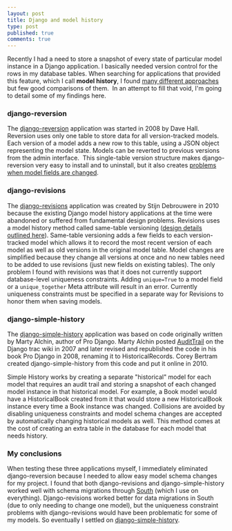 ```yaml
---
layout: post
title: Django and model history
type: post
published: true
comments: true
---
```

Recently I had a need to store a snapshot of every state of particular model instance in a Django application.  I basically needed version control for the rows in my database tables.  When searching for applications that provided this feature, which I call **model history**, I found [many different approaches][model-audit] but few good comparisons of them.  In an attempt to fill that void, I'm going to detail some of my findings here.

### django-reversion

The [django-reversion][] application was started in 2008 by Dave Hall.  Reversion uses only one table to store data for all version-tracked models.  Each version of a model adds a new row to this table, using a JSON object representing the model state.  Models can be reverted to previous versions from the admin interface.  This single-table version structure makes django-reversion very easy to install and to uninstall, but it also creates [problems when model fields are changed][reversion problem].

### django-revisions

The [django-revisions][] application was created by Stijn Debrouwere in 2010 because the existing Django model history applications at the time were abandoned or suffered from fundamental design problems.  Revisions uses a model history method called same-table versioning ([design details outlined here][revisions design]).  Same-table versioning adds a few fields to each version-tracked model which allows it to record the most recent version of each model as well as old versions in the original model table.  Model changes are simplified because they change all versions at once and no new tables need to be added to use revisions (just new fields on existing tables).  The only problem I found with revisions was that it does not currently support database-level uniqueness constraints.  Adding `unique=True` to a model field or a `unique_together` Meta attribute will result in an error.  Currently uniqueness constraints must be specified in a separate way for Revisions to honor them when saving models.

### django-simple-history

The [django-simple-history][] application was based on code originally written by Marty Alchin, author of Pro Django.  Marty Alchin posted [AuditTrail][] on the Django trac wiki in 2007 and later revised and republished the code in his book Pro Django in 2008, renaming it to HistoricalRecords.  Corey Bertram created django-simple-history from this code and put it online in 2010.

Simple History works by creating a separate "historical" model for each model that requires an audit trail and storing a snapshot of each changed model instance in that historical model.  For example, a Book model would have a HistoricalBook created from it that would store a new HistoricalBook instance every time a Book instance was changed.  Collisions are avoided by disabling uniqueness constraints and model schema changes are accepted by automatically changing historical models as well.  This method comes at the cost of creating an extra table in the database for each model that needs history.

### My conclusions

When testing these three applications myself, I immediately eliminated django-reversion because I needed to allow easy model schema changes for my project.  I found that both django-revisions and django-simple-history worked well with schema migrations through [South][] (which I use on everything).  Django-revisions worked better for data migrations in South (due to only needing to change one model), but the uniqueness constraint problems with django-revisions would have been problematic for some of my models.  So eventually I settled on [django-simple-history][].

[model-audit]: http://djangopackages.com/grids/g/model-audit/
[django-reversion]: https://github.com/etianen/django-reversion
[django-revisions]: https://github.com/stdbrouw/django-revisions
[django-simple-history]: https://bitbucket.org/q/django-simple-history/
[audittrail]: https://code.djangoproject.com/wiki/AuditTrail
[south]: http://south.aeracode.org/docs/about.html

[reversion problem]: http://groups.google.com/group/django-reversion/browse_thread/thread/922b4e42d9577e0b
[revisions design]: http://stdbrouw.github.com/django-revisions/design.html
